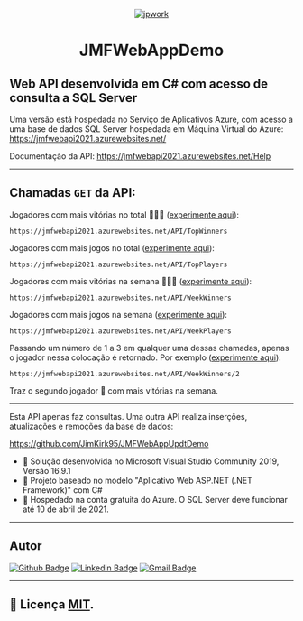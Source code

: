 <p align="center">
  <a href="http://gg.gg/jpwork">
    <img src="https://drive.google.com/uc?export=view&id=1e59cCO6e4Uu1oeO0YFUYwV58rVM_ABMQ" alt="jpwork"/>
  </a>
</p>
<h1 align="center">JMFWebAppDemo</h1>
<!---🗃️🌍 🌎🌎 📝 🗃️  🌏
<img src="https://simpleicons.org/icons/csharp.svg" width="20px;" />
---> 

## Web API desenvolvida em C# com acesso de consulta a SQL Server 
Uma versão está hospedada no Serviço de Aplicativos Azure, com acesso a uma base de dados SQL Server hospedada em Máquina Virtual do Azure: https://jmfwebapi2021.azurewebsites.net/

Documentação da API: https://jmfwebapi2021.azurewebsites.net/Help

---

## Chamadas `GET` da API:
Jogadores com mais vitórias no total 🥇🥈🥉 ([experimente aqui](https://jmfwebapi2021.azurewebsites.net/API/TopWinners "GET TopWinners")):
```
https://jmfwebapi2021.azurewebsites.net/API/TopWinners
```
Jogadores com mais jogos no total ([experimente aqui](https://jmfwebapi2021.azurewebsites.net/API/TopPlayers "GET TopPlayers")): 
```
https://jmfwebapi2021.azurewebsites.net/API/TopPlayers
```
Jogadores com mais vitórias na semana 🥇🥈🥉 ([experimente aqui](https://jmfwebapi2021.azurewebsites.net/API/WeekWinners "GET WeekWinners")):
```
https://jmfwebapi2021.azurewebsites.net/API/WeekWinners
```
Jogadores com mais jogos na semana ([experimente aqui](https://jmfwebapi2021.azurewebsites.net/API/WeekPlayers "GET WeekPlayers")):
```
https://jmfwebapi2021.azurewebsites.net/API/WeekPlayers
```
Passando um número de 1 a 3 em qualquer uma dessas chamadas, apenas o jogador nessa colocação é retornado.
Por exemplo ([experimente aqui](https://jmfwebapi2021.azurewebsites.net/API/WeekWinners/2 "GET 2nd WeekWinner")):
```
https://jmfwebapi2021.azurewebsites.net/API/WeekWinners/2
```
Traz o segundo jogador 🥈 com mais vitórias na semana.

---
Esta API apenas faz consultas. Uma outra API realiza inserções, atualizações e remoções da base de dados:

https://github.com/JimKirk95/JMFWebAppUpdtDemo

- 👀 Solução desenvolvida no Microsoft Visual Studio Community 2019, Versão 16.9.1
- 👀 Projeto baseado no modelo "Aplicativo Web ASP.NET (.NET Framework)" com C#
- 👀 Hospedado na conta gratuita do Azure. O SQL Server deve funcionar até 10 de abril de 2021.

---

## Autor
<!---
<a href="http://gg.gg/jpwork">
 <img src="https://drive.google.com/uc?export=view&id=17_6ZWPP0DJx4fiLnO4EiWNFaNRaB2Abp" width="100px;" alt=""/>
 <br />
 <sub><b>Jackson Matsuura</b></sub></a>
 <br />
---> 
 
[![Github Badge](https://img.shields.io/badge/-Github/JimKirk95-000?style=flat-square&logo=Github&logoColor=white&link=https://github.com/JimKirk95)](https://github.com/JimKirk95)
[![Linkedin Badge](https://img.shields.io/badge/-LinkedIn/jacksonmatsuura-blue?style=flat-square&logo=Linkedin&logoColor=white&link=https://www.linkedin.com/in/jacksonmatsuura/)](https://www.linkedin.com/in/jacksonmatsuura/)
[![Gmail Badge](https://img.shields.io/badge/-jackson.matsuura@Gmail-c14438?style=flat-square&logo=Gmail&logoColor=white&link=mailto:seu_emjackson.matsuura@gmail.comail)](mailto:jackson.matsuura@gmail.com)
<!---
[![Whatsapp Badge](https://img.shields.io/badge/-Whatsapp-4CA143?style=flat-square&labelColor=4CA143&logo=whatsapp&logoColor=white&link=https://api.whatsapp.com/send?phone=seu_telefone_55+12+981082413&text=Hello!)](https://api.whatsapp.com/send?phone=seu_telefone_55+12+981082413&text=Hello!)
--->

---
## 📝 Licença [MIT](./LICENSE).

